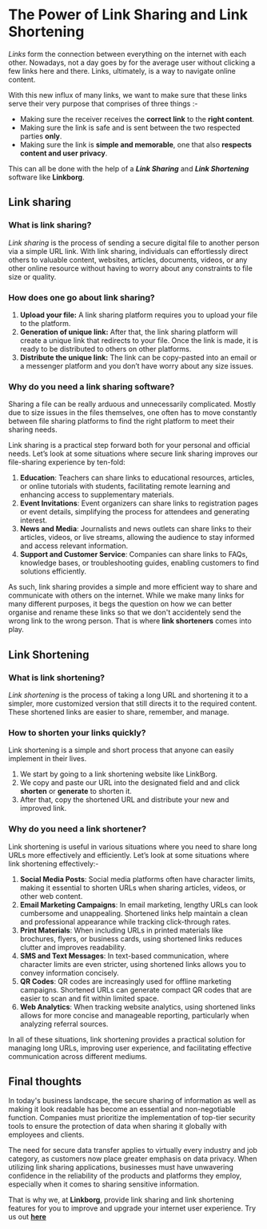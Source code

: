 # The Power of Link Sharing and Link Shortening

*Links* form the connection between everything on the internet with each other. Nowadays, not a day goes by for the average user without clicking a few links here and there. Links, ultimately, is a way to navigate online content.

With this new influx of many links, we want to make sure that these links serve their very purpose that comprises of three things :-
- Making sure the receiver receives the **correct link** to the **right content**.
- Making sure the link is safe and is sent between the two respected parties **only**.
- Making sure the link is **simple and memorable**, one that also **respects content and user privacy**.

This can all be done with the help of a ***Link Sharing*** and ***Link Shortening*** software like **Linkborg**.

## Link sharing

### What is link sharing?

*Link sharing* is the process of sending a secure digital file to another person via a simple URL link. With link sharing, individuals can effortlessly direct others to valuable content, websites, articles, documents, videos, or any other online resource without having to worry about any constraints to file size or quality.

### How does one go about link sharing? 

1. **Upload your file:** A link sharing platform requires you to upload your file to the platform. 
2. **Generation of unique link:** After that, the link sharing platform will create a unique link that redirects to your file. Once the link is made, it is ready to be distributed to others on other platforms.
3. **Distribute the unique link:** The link can be copy-pasted into an email or a messenger platform and you don’t have worry about any size issues.

### Why do you need a link sharing software?

Sharing a file can be really arduous and unnecessarily complicated. Mostly due to size issues in the files themselves, one often has to move constantly between file sharing platforms to find the right platform to meet their sharing needs.

Link sharing is a practical step forward both for your personal and official needs. Let’s look at some situations where secure link sharing improves our file-sharing experience by ten-fold:

1. **Education**: Teachers can share links to educational resources, articles, or online tutorials with students, facilitating remote learning and enhancing access to supplementary materials.
2. **Event Invitations**: Event organizers can share links to registration pages or event details, simplifying the process for attendees and generating interest.
3. **News and Media**: Journalists and news outlets can share links to their articles, videos, or live streams, allowing the audience to stay informed and access relevant information.
4. **Support and Customer Service**: Companies can share links to FAQs, knowledge bases, or troubleshooting guides, enabling customers to find solutions efficiently.

As such, link sharing provides a simple and more efficient way to share and communicate with others on the internet. While we make many links for many different purposes, it begs the question on how we can better organise and rename these links so that we don't accidentely send the wrong link to the wrong person. That is where **link shorteners** comes into play.

## Link Shortening

### What is link shortening?

*Link shortening* is the process of taking a long URL and shortening it to a simpler, more customized version that still directs it to the required content. These shortened links are easier to share, remember, and manage.

### How to shorten your links quickly?

Link shortening is a simple and short process that anyone can easily implement in their lives.

1. We start by going to a link shortening website like LinkBorg.
2. We copy and paste our URL into the designated field and and click **shorten** or **generate** to shorten it.
3. After that, copy the shortened URL and distribute your new and improved link.

### Why do you need a link shortener?

Link shortening is useful in various situations where you need to share long URLs more effectively and efficiently. Let’s look at some situations where link shortening effectively:-

1. **Social Media Posts**: Social media platforms often have character limits, making it essential to shorten URLs when sharing articles, videos, or other web content.
2. **Email Marketing Campaigns**: In email marketing, lengthy URLs can look cumbersome and unappealing. Shortened links help maintain a clean and professional appearance while tracking click-through rates.
3. **Print Materials**: When including URLs in printed materials like brochures, flyers, or business cards, using shortened links reduces clutter and improves readability.
4. **SMS and Text Messages**: In text-based communication, where character limits are even stricter, using shortened links allows you to convey information concisely.
5. **QR Codes**: QR codes are increasingly used for offline marketing campaigns. Shortened URLs can generate compact QR codes that are easier to scan and fit within limited space.
6. **Web Analytics**: When tracking website analytics, using shortened links allows for more concise and manageable reporting, particularly when analyzing referral sources.

In all of these situations, link shortening provides a practical solution for managing long URLs, improving user experience, and facilitating effective communication across different mediums.

## Final thoughts

In today's business landscape, the secure sharing of information as well as making it look readable has become an essential and non-negotiable function. Companies must prioritize the implementation of top-tier security tools to ensure the protection of data when sharing it globally with employees and clients. 

The need for secure data transfer applies to virtually every industry and job category, as customers now place greater emphasis on data privacy. When utilizing link sharing applications, businesses must have unwavering confidence in the reliability of the products and platforms they employ, especially when it comes to sharing sensitive information.

That is why we, at **Linkborg**, provide link sharing and link shortening features for you to improve and upgrade your internet user experience. Try us out **[here](https://linkb.org)**

